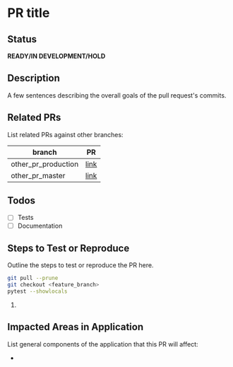# PR title

## Status

**READY/IN DEVELOPMENT/HOLD**

## Description

A few sentences describing the overall goals of the pull request's commits.

## Related PRs

List related PRs against other branches:

branch | PR
------ | ------
other_pr_production | [link]()
other_pr_master | [link]()

## Todos

- [ ] Tests
- [ ] Documentation

## Steps to Test or Reproduce

Outline the steps to test or reproduce the PR here.

```sh
git pull --prune
git checkout <feature_branch>
pytest --showlocals
```

1.

## Impacted Areas in Application

List general components of the application that this PR will affect:

*
